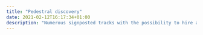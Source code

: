 ```yaml
---
title: "Pedestral discovery"
date: 2021-02-12T16:17:34+01:00
description: "Numerous signposted tracks with the possibility to hire a guide."
---
```


